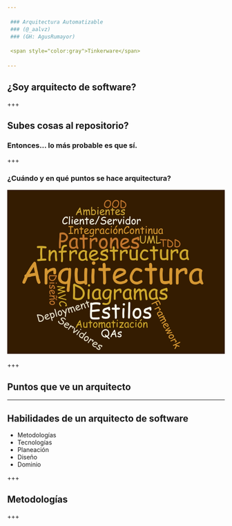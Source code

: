 ```yaml
---

 ### Arquitectura Automatizable
 ### (@_aalvz)
 ### (GH: AgusRumayor)

 <span style="color:gray">Tinkerware</span>

---
```


## ¿Soy arquitecto de software?


+++

## Subes cosas al repositorio?
### Entonces... lo más probable es que sí.

+++

### ¿Cuándo y en qué puntos se hace arquitectura?
![cloud](assets/arq_cloud.png)

+++

## Puntos que ve un arquitecto

---

## Habilidades de un arquitecto de software

* Metodologías
* Tecnologías
* Planeación
* Diseño
* Dominio

+++

## Metodologías


+++
